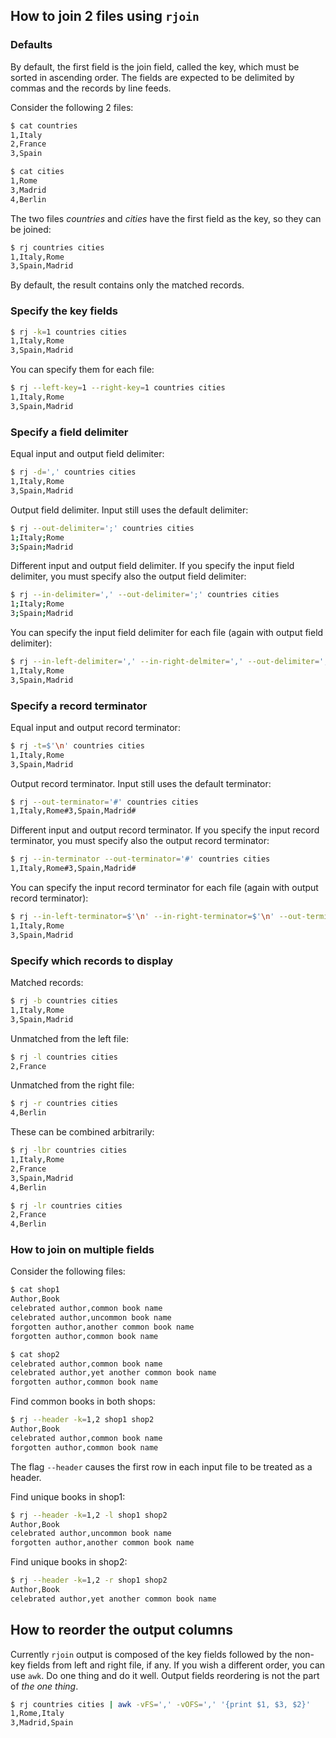 ## How to join 2 files using `rjoin`

### Defaults

By default, the first field is the join field, called the key, which
must be sorted in ascending order. The fields are expected to be
delimited by commas and the records by line feeds.

Consider the following 2 files:
```bash
$ cat countries
1,Italy
2,France
3,Spain

$ cat cities
1,Rome
3,Madrid
4,Berlin
```

The two files *countries* and *cities* have the first field as the key, so they can be joined:

```bash
$ rj countries cities
1,Italy,Rome
3,Spain,Madrid
```

By default, the result contains only the matched records.

### Specify the key fields

```bash
$ rj -k=1 countries cities
1,Italy,Rome
3,Spain,Madrid
```

You can specify them for each file:
```bash
$ rj --left-key=1 --right-key=1 countries cities
1,Italy,Rome
3,Spain,Madrid
```

### Specify a field delimiter

Equal input and output field delimiter:
```bash
$ rj -d=',' countries cities
1,Italy,Rome
3,Spain,Madrid
```

Output field delimiter. Input still uses the default delimiter:
```bash
$ rj --out-delimiter=';' countries cities
1;Italy;Rome
3;Spain;Madrid
```


Different input and output field delimiter. If you specify the input field delimiter, you must specify also the output field delimiter:
```bash
$ rj --in-delimiter=',' --out-delimiter=';' countries cities
1;Italy;Rome
3;Spain;Madrid
```

You can specify the input field delimiter for each file (again with output field delimiter):
```bash
$ rj --in-left-delimiter=',' --in-right-delmiter=',' --out-delimiter=',' countries cities
1,Italy,Rome
3,Spain,Madrid
```

### Specify a record terminator

Equal input and output record terminator:
```bash
$ rj -t=$'\n' countries cities
1,Italy,Rome
3,Spain,Madrid
```

Output record terminator. Input still uses the default terminator:
```bash
$ rj --out-terminator='#' countries cities
1,Italy,Rome#3,Spain,Madrid#
```

Different input and output record terminator. If you specify the input record terminator, you must specify also the output record terminator:
```bash
$ rj --in-terminator --out-terminator='#' countries cities
1,Italy,Rome#3,Spain,Madrid#
```

You can specify the input record terminator for each file (again with output record terminator):
```bash
$ rj --in-left-terminator=$'\n' --in-right-terminator=$'\n' --out-terminator=$'\n' countries cities
1,Italy,Rome
3,Spain,Madrid
```


### Specify which records to display

Matched records:
```bash
$ rj -b countries cities
1,Italy,Rome
3,Spain,Madrid
```

Unmatched from the left file:
```bash
$ rj -l countries cities
2,France
```

Unmatched from the right file:
```bash
$ rj -r countries cities
4,Berlin
```

These can be combined arbitrarily:
```bash
$ rj -lbr countries cities
1,Italy,Rome
2,France
3,Spain,Madrid
4,Berlin

$ rj -lr countries cities
2,France
4,Berlin
```

### How to join on multiple fields

Consider the following files:
```bash
$ cat shop1
Author,Book
celebrated author,common book name
celebrated author,uncommon book name
forgotten author,another common book name
forgotten author,common book name

$ cat shop2
celebrated author,common book name
celebrated author,yet another common book name
forgotten author,common book name
```

Find common books in both shops:
```bash
$ rj --header -k=1,2 shop1 shop2
Author,Book
celebrated author,common book name
forgotten author,common book name
```
The flag `--header` causes the first row in each input file to be treated as a header.

Find unique books in shop1:
```bash
$ rj --header -k=1,2 -l shop1 shop2
Author,Book
celebrated author,uncommon book name
forgotten author,another common book name
```

Find unique books in shop2:
```bash
$ rj --header -k=1,2 -r shop1 shop2
Author,Book
celebrated author,yet another common book name
```

## How to reorder the output columns

Currently `rjoin` output is composed of the key fields followed by the non-key fields from left and right file, if any.
If you wish a different order, you can use `awk`.
Do one thing and do it well. Output fields reordering is not the part of *the one thing*.

```bash
$ rj countries cities | awk -vFS=',' -vOFS=',' '{print $1, $3, $2}'
1,Rome,Italy
3,Madrid,Spain
```



